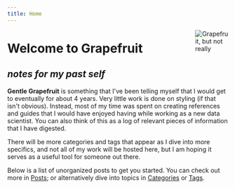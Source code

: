```yaml
---
title: Home
---
```


[<img src="/images/grapefruit.svg" style="max-width:15%;min-width:40px;float:right;" alt="Grapefruit, but not really" />](https://github.com/youbeen-shim?tab=repositories)

# Welcome to Grapefruit

## _notes for my past self_

**Gentle Grapefruit** is something that I've been telling myself that I would get to eventually for about 4 years. Very little work is done on styling (if that isn't obvious). Instead, most of my time was spent on creating references and guides that I would have enjoyed having while working as a new data scientist. You can also think of this as a log of relevant pieces of information that I have digested.

There will be more categories and tags that appear as I dive into more specifics, and not all of my work will be hosted here, but I am hoping it serves as a useful tool for someone out there.

Below is a list of unorganized posts to get you started. You can check out more in [Posts](/post/); or alternatively dive into topics in [Categories](/categories/) or [Tags](/tags/).

